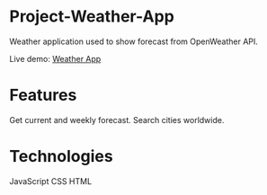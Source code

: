 # Project-Weather-App

Weather application used to show forecast from OpenWeather API.

Live demo: [Weather App](https://adnanchowdhury7249.github.io/Project-Weather-App/)

# Features
Get current and weekly forecast.
Search cities worldwide.


# Technologies
JavaScript
CSS
HTML
